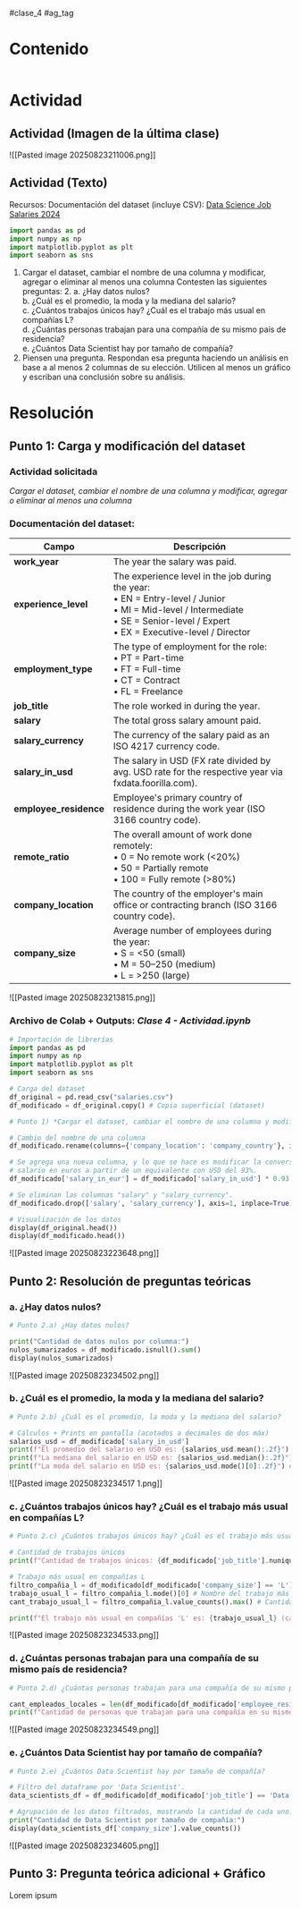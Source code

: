 #clase_4 #ag_tag

# Contenido
```table-of-contents
```

# Actividad
## Actividad (Imagen de la última clase)
![[Pasted image 20250823211006.png]]
## Actividad (Texto)

Recursos:
	Documentación del dataset (incluye CSV): [Data Science Job Salaries 2024](https://www.kaggle.com/datasets/abhinavshaw09/data-science-job-salaries-2024) 

```python
import pandas as pd
import numpy as np
import matplotlib.pyplot as plt
import seaborn as sns
```

1. Cargar el dataset, cambiar el nombre de una columna y modificar, agregar o eliminar al menos una columna
Contesten las siguientes preguntas:  2. 
    a. ¿Hay datos nulos?  
    b. ¿Cuál es el promedio, la moda y la mediana del salario?  
    c. ¿Cuántos trabajos únicos hay? ¿Cuál es el trabajo más usual en compañías L?  
    d. ¿Cuántas personas trabajan para una compañía de su mismo país de residencia?  
    e. ¿Cuántos Data Scientist hay por tamaño de compañía?
3. Piensen una pregunta. Respondan esa pregunta haciendo un análisis en base a al menos 2 columnas de su elección. Utilicen al menos un gráfico y escriban una conclusión sobre su análisis.

# Resolución

## Punto 1: Carga y modificación del dataset
### Actividad solicitada

*Cargar el dataset, cambiar el nombre de una columna y modificar, agregar o eliminar al menos una columna*
### Documentación del dataset:

| Campo                  | Descripción                                                                                                                                                                             |
| ---------------------- | --------------------------------------------------------------------------------------------------------------------------------------------------------------------------------------- |
| **work_year**          | The year the salary was paid.                                                                                                                                                           |
| **experience_level**   | The experience level in the job during the year:<br>• EN = Entry-level / Junior<br>• MI = Mid-level / Intermediate<br>• SE = Senior-level / Expert<br>• EX = Executive-level / Director |
| **employment_type**    | The type of employment for the role:<br>• PT = Part-time<br>• FT = Full-time<br>• CT = Contract<br>• FL = Freelance                                                                     |
| **job_title**          | The role worked in during the year.                                                                                                                                                     |
| **salary**             | The total gross salary amount paid.                                                                                                                                                     |
| **salary_currency**    | The currency of the salary paid as an ISO 4217 currency code.                                                                                                                           |
| **salary_in_usd**      | The salary in USD (FX rate divided by avg. USD rate for the respective year via fxdata.foorilla.com).                                                                                   |
| **employee_residence** | Employee's primary country of residence during the work year (ISO 3166 country code).                                                                                                   |
| **remote_ratio**       | The overall amount of work done remotely:<br>• 0 = No remote work (<20%)<br>• 50 = Partially remote<br>• 100 = Fully remote (>80%)                                                      |
| **company_location**   | The country of the employer's main office or contracting branch (ISO 3166 country code).                                                                                                |
| **company_size**       | Average number of employees during the year:<br>• S = <50 (small)<br>• M = 50–250 (medium)<br>• L = >250 (large)                                                                        |
![[Pasted image 20250823213815.png]]
### Archivo de Colab + Outputs: *Clase 4 - Actividad.ipynb*
```python
# Importación de librerías
import pandas as pd
import numpy as np
import matplotlib.pyplot as plt
import seaborn as sns

# Carga del dataset
df_original = pd.read_csv("salaries.csv")
df_modificado = df_original.copy() # Copia superficial (dataset)
```

```python
# Punto 1) *Cargar el dataset, cambiar el nombre de una columna y modificar, agregar o eliminar al menos una columna*

# Cambio del nombre de una columna
df_modificado.rename(columns={'company_location': 'company_country'}, inplace=True)

# Se agrega una nueva columna, y lo que se hace es modificar la conversión del
# salario en euros a partir de un equivalente con USD del 93%.
df_modificado['salary_in_eur'] = df_modificado['salary_in_usd'] * 0.93

# Se eliminan las columnas "salary" y "salary_currency".
df_modificado.drop(['salary', 'salary_currency'], axis=1, inplace=True)

# Visualización de los datos
display(df_original.head())
display(df_modificado.head())
```
![[Pasted image 20250823223648.png]]

## Punto 2: Resolución de preguntas teóricas
### **a.** ¿Hay datos nulos?  
```python
# Punto 2.a) ¿Hay datos nulos?  

print("Cantidad de datos nulos por columna:")
nulos_sumarizados = df_modificado.isnull().sum()
display(nulos_sumarizados)
```
![[Pasted image 20250823234502.png]]
### **b.** ¿Cuál es el promedio, la moda y la mediana del salario?  
```python
# Punto 2.b) ¿Cuál es el promedio, la moda y la mediana del salario?

# Cálculos + Prints en pantalla (acotados a decimales de dos máx)
salarios_usd = df_modificado['salary_in_usd']
print(f"El promedio del salario en USD es: {salarios_usd.mean():.2f}")
print(f"La mediana del salario en USD es: {salarios_usd.median():.2f}")
print(f"La moda del salario en USD es: {salarios_usd.mode()[0]:.2f}") # El índice [0] es necesario para que la moda no devuelva un type "Series".
```
![[Pasted image 20250823234517 1.png]]
### **c.** ¿Cuántos trabajos únicos hay? ¿Cuál es el trabajo más usual en compañías L? 
```python
# Punto 2.c) ¿Cuántos trabajos únicos hay? ¿Cuál es el trabajo más usual en compañías L?

# Cantidad de trabajos únicos
print(f"Cantidad de trabajos únicos: {df_modificado['job_title'].nunique()}")

# Trabajo más usual en compañías L
filtro_compañia_l = df_modificado[df_modificado['company_size'] == 'L']['job_title'] # Filtro inicial
trabajo_usual_l = filtro_compañia_l.mode()[0] # Nombre del trabajo más usual
cant_trabajo_usual_l = filtro_compañia_l.value_counts().max() # Cantidad de veces que se repite el trabajo más usual

print(f"El trabajo más usual en compañías 'L' es: {trabajo_usual_l} (cantidad: {cant_trabajo_usual_l})")
```
![[Pasted image 20250823234533.png]]
### **d.** ¿Cuántas personas trabajan para una compañía de su mismo país de residencia?
```python
# Punto 2.d) ¿Cuántas personas trabajan para una compañía de su mismo país de residencia?

cant_empleados_locales = len(df_modificado[df_modificado['employee_residence'] == df_modificado['company_country']])
print(f"Cantidad de personas que trabajan para una compañía en su mismo país de residencia: {cant_empleados_locales}")
```
![[Pasted image 20250823234549.png]]
### **e.** ¿Cuántos Data Scientist hay por tamaño de compañía?
```python
# Punto 2.e) ¿Cuántos Data Scientist hay por tamaño de compañía?

# Filtro del dataframe por 'Data Scientist'.
data_scientists_df = df_modificado[df_modificado['job_title'] == 'Data Scientist']

# Agrupación de los datos filtrados, mostrando la cantidad de cada uno.
print("Cantidad de Data Scientist por tamaño de compañía:")
display(data_scientists_df['company_size'].value_counts())
```
![[Pasted image 20250823234605.png]]
## Punto 3: Pregunta teórica adicional + Gráfico
Lorem ipsum

